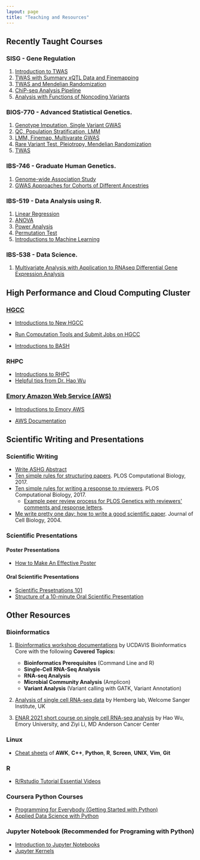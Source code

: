 ```yaml
---
layout: page
title: "Teaching and Resources"
---
```


## Recently Taught Courses

### SISG - Gene Regulation
1. <a href="../assets/CourseSlides/SISG/TWAS_Lecture_1.pdf"> Introduction to TWAS </a> 
2. <a href="../assets/CourseSlides/SISG/TWAS_Lecture_2.pdf"> TWAS with Summary xQTL Data and Finemapping</a>  
3. <a href="../assets/CourseSlides/SISG/TWAS_Lecture_3.pdf"> TWAS and Mendelian Randomization</a> 
4. <a href="../assets/CourseSlides/SISG/TFBS_motif_Lecture_4.pdf"> ChiP-seq Analysis Pipeline</a>  
5. <a href="../assets/CourseSlides/SISG/Non_coding_func_Lecture_5.pdf">Analysis with Functions of Noncoding Variants</a>  

### BIOS-770 - Advanced Statistical Genetics.
1. <a href="../assets/CourseSlides/BiostatStatisticalGenetics/GWAS_Lecture1_GWAS.pdf">Genotype Imputation, Single Variant GWAS</a> 
2. <a href="../assets/CourseSlides/BiostatStatisticalGenetics/GWAS_Lecture2_GWAS.pdf">QC, Population Stratification, LMM</a>  
3. <a href="../assets/CourseSlides/BiostatStatisticalGenetics/GWAS_Lecture3_GWAS.pdf">LMM, Finemap, Multivarate GWAS</a> 
4. <a href="../assets/CourseSlides/BiostatStatisticalGenetics/GWAS_Lecture4_GWAS.pdf">Rare Variant Test, Pleiotropy, Mendelian Randomization</a>  
5. <a href="../assets/CourseSlides/BiostatStatisticalGenetics/TWAS_Lecture.pdf">TWAS</a>  

### IBS-746 - Graduate Human Genetics.
1. <a href="../assets/CourseSlides/GraduateHumanGenetics/IBS746_Yang_association_2021_1.pdf">Genome-wide Association Study</a>
2. <a href="../assets/CourseSlides/GraduateHumanGenetics/IBS746_Yang_association_2021_2.pdf">GWAS Approaches for Cohorts of Different Ancestries</a> 

### IBS-519 - Data Analysis using R.
1. <a href="../assets/CourseSlides/DataScience/Week8_LinearRegression.pdf"> Linear Regression</a>  
2. <a href="../assets/CourseSlides/DataScience/Week9_ANOVA.pdf"> ANOVA</a>  
3. <a href="../assets/CourseSlides/DataScience/Week11_PowerAnalysis"> Power Analysis</a>  
4. <a href="../assets/CourseSlides/DataScience/Week13_PermutationTest.pdf"> Permutation Test</a>  
5. <a href="../assets/CourseSlides/DataScience/Week14_MachineLearning.pdf"> Introductions to Machine Learning</a> 

### IBS-538 - Data Science.
1. <a href="../assets/CourseSlides/DataScience/MultivariateAnalysis.pdf"> Multivariate Analysis with Application to RNAseq Differential Gene Expression Analysis</a> 


## High Performance and Cloud Computing Cluster 
### [HGCC](https://hgcc.emory.edu/)
* <a href="../assets/ComputationSlides/HGCC_StartGuide_1.html">Introductions to New HGCC</a>

* <a href="../assets/ComputationSlides/HGCC_StartGuide_2.html">Run Computation Tools and Submit Jobs on HGCC</a>

* <a href="../assets/ComputationSlides/Introduction_to_BASH_2024.pdf">Introductions to BASH</a>


### RHPC

* <a href="../assets/ComputationSlides/RSPH_HPC_StartGuide_Yang.html" target="_self"> Introductions to RHPC</a>
* [Helpful tips from Dr. Hao Wu](https://www.haowulab.org//pages/computing.html)

### [Emory Amazon Web Service (AWS)](https://aws.emory.edu/)

* <a href="../assets/ComputationSlides/EmoryAWS_StartGuide_Yang.html">Introductions to Emory AWS</a>

* [AWS Documentation](https://docs.aws.amazon.com/index.html)


## Scientific Writing and Presentations
### Scientific Writing
* <a href="../assets/ComputationSlides/Write_ASHG_Abstract.html" target="_self"> Write ASHG Abstract</a>
* [Ten simple rules for structuring papers](https://doi.org/10.1371/journal.pcbi.1005619). PLOS Computational Biology, 2017.
* [Ten simple rules for writing a response to reviewers](https://doi.org/10.1371/journal.pcbi.1005730). PLOS Computational Biology, 2017. 
  * [Example peer review process for PLOS Genetics with reviewers' comments and response letters](https://doi.org/10.1371/journal.pgen.1009482.r002).
* [Me write pretty one day: how to write a good scientific paper](https://doi.org/10.1083/jcb.200403137). Journal of Cell Biology, 2004.
  
### Scientific Presentations
#### Poster Presentations
* [How to Make An Effective Poster](https://urc.ucdavis.edu/sites/g/files/dgvnsk3561/files/local_resources/documents/pdf_documents/How_To_Make_an_Effective_Poster2.pdf)

#### Oral Scientific Presentations
* [Scientific Presetnations 101](https://www.med.upenn.edu/mdresearchopps/assets/user-content/Resources/Howtogivepresentations2014.pdf)
* [Structure of a 10-minute Oral Scientific Presentation](https://dornsife.usc.edu/assets/sites/605/docs/Tips_10_minute_Scientific_PowerPoint_Presentation_Meds_490.pdf)


## Other Resources

### Bioinformatics

1. [Bioinformatics workshop documentations](https://ucdavis-bioinformatics-training.github.io/) by UCDAVIS Bioinformatics Core with the following **Covered Topics:**
	* **Bioinformatics Prerequisites** (Command Line and R)
	* **Single-Cell RNA-Seq Analysis**	
	* **RNA-seq Analysis**
	* **Microbial Community Analysis** (Amplicon)
	* **Variant Analysis** (Variant calling with GATK, Variant Annotation)

2. [Analysis of single cell RNA-seq data](https://scrnaseq-course.cog.sanger.ac.uk/website/index.html) by Hemberg lab, Welcome Sanger Institute, UK

3. [ENAR 2021 short course on single cell RNA-seq analysis](https://www.haowulab.org/teaching/ENAR2021/scRNAseq.html) by Hao Wu, Emory University, and Ziyi Li, MD Anderson Cancer Center

### Linux
* [Cheat sheets](https://infoplatter.wordpress.com/2014/04/06/bioinformaticians-pocket-reference/) of **AWK**, **C++**, **Python**, **R**, **Screen**, **UNIX**, **Vim**, **Git**

### R
* [R/Rstudio Tutorial Essential Videos](https://resources.rstudio.com/)

### Coursera Python Courses
* [Programming for Everybody (Getting Started with Python)](https://www.coursera.org/learn/python)
* [Applied Data Science with Python](https://www.coursera.org/specializations/data-science-python#courses)

### Jupyter Notebook (Recommended for Programing with Python)
* [Introduction to Jupyter Notebooks](https://programminghistorian.org/en/lessons/jupyter-notebooks)
* [Jupyter Kernels](https://github.com/jupyter/jupyter/wiki/Jupyter-kernels)